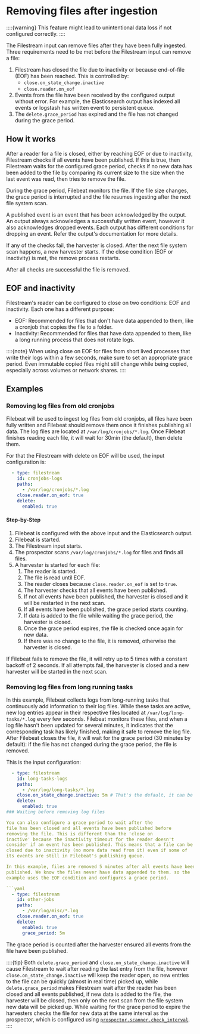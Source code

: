 # Removing files after ingestion

::::{warning}
This feature might lead to unintentional data loss if not configured correctly.
::::

The Filestream input can remove files after they have been fully
ingested. Three requirements need to be met before the Filestream
input can remove a file:
1. Filestream has closed the file due to inactivity or because end-of-file (EOF) has
   been reached. This is controlled by:
     - `close.on_state_change.inactive`
     - `close.reader.on_eof`
2. Events from the file have been received by the configured output
   without error. For example, the Elasticsearch output has indexed all
   events or logstash has written event to persistent queue.
3. The `delete.grace_period` has expired and the file has not changed
   during the grace period.

## How it works
After a reader for a file is closed, either by reaching EOF or due
to inactivity, Filestream checks if all events have been published.
If this is true, then Filestream waits for the configured grace period,
checks if no new data has been added to the file by
comparing its current size to the size when the last event was read,
then tries to remove the file. 

During the grace period, Filebeat monitors the file. If the file size
changes, the grace period is interrupted and the file resumes 
ingesting after the next file system scan.

A published event is an event that has been acknowledged by the
output. An output always acknowledges a successfully written event,
however it also acknowledges dropped events. Each output has
different conditions for dropping an event. Refer the output's
documentation for more details.

If any of the checks fail, the harvester is closed. After the next
file system scan happens, a new harvester starts. If the close 
condition (EOF or inactivity) is met, the remove process restarts.

After all checks are successful the file is removed.

## EOF and inactivity

Filestream's reader can be configured to close on two conditions: EOF
and inactivity. Each one has a different purpose:

 - EOF:  Recommended for files that don't have data appended to
   them, like a cronjob that copies the file to a folder.
 - Inactivity: Recommended for files that have data appended to
   them, like a long running process that does not rotate logs.

::::{note}
When using close on EOF for files from short lived processes that write
their logs within a few seconds, make sure to set an appropriate grace
period. Even immutable copied files might still change while being copied,
especially across volumes or network shares.
::::

## Examples
### Removing log files from old cronjobs
Filebeat will be used to ingest log files from old cronjobs, all files
have been fully written and Filebeat should remove them once it
finishes publishing all data. The log files are located at
`/var/log/cronjobs/*.log`. Once Filebeat finishes reading each file,
it will wait for 30min (the default), then delete them.

For that the Filestream with delete on EOF will be used, the input
configuration is:
```yaml
  - type: filestream
    id: cronjobs-logs
    paths:
      - /var/log/cronjobs/*.log
    close.reader.on_eof: true
    delete:
      enabled: true
```

#### Step-by-Step
1. Filebeat is configured with the above input and the Elasticsearch
   output.
2. Filebeat is started.
3. The Filestream input starts.
4. The prospector scans `/var/log/cronjobs/*.log` for files and finds
   all files.
5. A harvester is started for each file:
   1. The reader is started.
   2. The file is read until EOF.
   3. The reader closes because `close.reader.on_eof` is set to `true`.
   4. The harvester checks that all events have been published.
   5. If not all events have been published, the harvester is closed
      and it will be restarted in the next scan.
   6. If all events have been published, the grace period starts
      counting.
   7. If data is added to the file while waiting the grace period, the
      harvester is closed.
   8. Once the grace period expires, the file is checked once again
      for new data.
   9. If there was no change to the file, it is removed, otherwise the
      harvester is closed.

If Filebeat fails to remove the file, it will retry up to 5 times with
a constant backoff of 2 seconds. If all attempts fail, the harvester
is closed and a new harvester will be started in the next scan.

### Removing log files from long running tasks

In this example, Filebeat collects logs from long-running tasks that
continuously add information to their log files. While these tasks are
active, new log entries appear in their respective files located at
`/var/log/long-tasks/*.log` every few seconds. Filebeat monitors these
files, and when a log file hasn't been updated for several minutes, it
indicates that the corresponding task has likely finished, making it
safe to remove the log file. After Filebeat closes the file, it will
wait for the grace period (30 minutes by default): if the file has not
changed during the grace period, the file is removed.

This is the input configuration:

```yaml
  - type: filestream
    id: long-tasks-logs
    paths:
      - /var/log/long-tasks/*.log
    close.on_state_change.inactive: 5m # That's the default, it can be omitted.
    delete:
      enabled: true
### Waiting before removing log files

You can also configure a grace period to wait after the
file has been closed and all events have been published before
removing the file. This is different than the 'close on
inactive' because the inactivity timeout for the reader doesn't
consider if an event has been published. This means that a file can be
closed due to inactivity (no more data read from it) even if some of
its events are still in Filebeat's publishing queue.

In this example, files are removed 5 minutes after all events have been
published. We know the files never have data appended to them. so the
example uses the EOF condition and configures a grace period.

```yaml
  - type: filestream
    id: other-jobs
    paths:
      - /var/log/misc/*.log
    close.reader.on_eof: true
    delete:
      enabled: true
      grace_period: 5m
```

The grace period is counted after the harvester ensured all
events from the file have been published.

::::{tip}
Both `delete.grace_period` and `close.on_state_change.inactive` will
cause Filestream to wait after reading the last entry from the file,
however `close.on_state_change.inactive` will keep the reader open, so
new entries to the file can be quickly (almost in real time) picked
up, while `delete.grace_period` makes Filestream wait after the reader
has been closed and all events published, if new data is added to the
file, the harvester will be closed, then only on the next scan from
the file system new data will be picked up. While waiting for the
grace period to expire the harvesters checks the file for new data at
the same interval as the prospector, which is configured using
[`prospector.scanner.check_interval`](/reference/filebeat/filebeat-input-filestream.md#filebeat-input-filestream-scan-frequency).
::::
